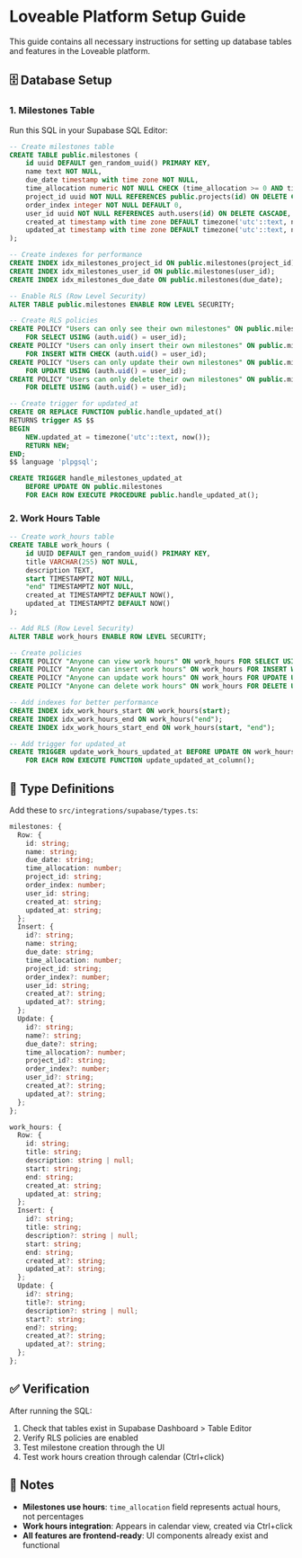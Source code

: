 # Loveable Platform Setup Guide

This guide contains all necessary instructions for setting up database tables and features in the Loveable platform.

## 🗄️ Database Setup

### 1. Milestones Table

Run this SQL in your Supabase SQL Editor:

```sql
-- Create milestones table
CREATE TABLE public.milestones (
    id uuid DEFAULT gen_random_uuid() PRIMARY KEY,
    name text NOT NULL,
    due_date timestamp with time zone NOT NULL,
    time_allocation numeric NOT NULL CHECK (time_allocation >= 0 AND time_allocation <= 10000), -- Hours, not percentage
    project_id uuid NOT NULL REFERENCES public.projects(id) ON DELETE CASCADE,
    order_index integer NOT NULL DEFAULT 0,
    user_id uuid NOT NULL REFERENCES auth.users(id) ON DELETE CASCADE,
    created_at timestamp with time zone DEFAULT timezone('utc'::text, now()) NOT NULL,
    updated_at timestamp with time zone DEFAULT timezone('utc'::text, now()) NOT NULL
);

-- Create indexes for performance
CREATE INDEX idx_milestones_project_id ON public.milestones(project_id);
CREATE INDEX idx_milestones_user_id ON public.milestones(user_id);
CREATE INDEX idx_milestones_due_date ON public.milestones(due_date);

-- Enable RLS (Row Level Security)
ALTER TABLE public.milestones ENABLE ROW LEVEL SECURITY;

-- Create RLS policies
CREATE POLICY "Users can only see their own milestones" ON public.milestones
    FOR SELECT USING (auth.uid() = user_id);
CREATE POLICY "Users can only insert their own milestones" ON public.milestones
    FOR INSERT WITH CHECK (auth.uid() = user_id);
CREATE POLICY "Users can only update their own milestones" ON public.milestones
    FOR UPDATE USING (auth.uid() = user_id);
CREATE POLICY "Users can only delete their own milestones" ON public.milestones
    FOR DELETE USING (auth.uid() = user_id);

-- Create trigger for updated_at
CREATE OR REPLACE FUNCTION public.handle_updated_at()
RETURNS trigger AS $$
BEGIN
    NEW.updated_at = timezone('utc'::text, now());
    RETURN NEW;
END;
$$ language 'plpgsql';

CREATE TRIGGER handle_milestones_updated_at 
    BEFORE UPDATE ON public.milestones 
    FOR EACH ROW EXECUTE PROCEDURE public.handle_updated_at();
```

### 2. Work Hours Table

```sql
-- Create work_hours table
CREATE TABLE work_hours (
    id UUID DEFAULT gen_random_uuid() PRIMARY KEY,
    title VARCHAR(255) NOT NULL,
    description TEXT,
    start TIMESTAMPTZ NOT NULL,
    "end" TIMESTAMPTZ NOT NULL,
    created_at TIMESTAMPTZ DEFAULT NOW(),
    updated_at TIMESTAMPTZ DEFAULT NOW()
);

-- Add RLS (Row Level Security)
ALTER TABLE work_hours ENABLE ROW LEVEL SECURITY;

-- Create policies
CREATE POLICY "Anyone can view work hours" ON work_hours FOR SELECT USING (true);
CREATE POLICY "Anyone can insert work hours" ON work_hours FOR INSERT WITH CHECK (true);
CREATE POLICY "Anyone can update work hours" ON work_hours FOR UPDATE USING (true);
CREATE POLICY "Anyone can delete work hours" ON work_hours FOR DELETE USING (true);

-- Add indexes for better performance
CREATE INDEX idx_work_hours_start ON work_hours(start);
CREATE INDEX idx_work_hours_end ON work_hours("end");
CREATE INDEX idx_work_hours_start_end ON work_hours(start, "end");

-- Add trigger for updated_at
CREATE TRIGGER update_work_hours_updated_at BEFORE UPDATE ON work_hours
    FOR EACH ROW EXECUTE FUNCTION update_updated_at_column();
```

## 🔧 Type Definitions

Add these to `src/integrations/supabase/types.ts`:

```typescript
milestones: {
  Row: {
    id: string;
    name: string;
    due_date: string;
    time_allocation: number;
    project_id: string;
    order_index: number;
    user_id: string;
    created_at: string;
    updated_at: string;
  };
  Insert: {
    id?: string;
    name: string;
    due_date: string;
    time_allocation: number;
    project_id: string;
    order_index?: number;
    user_id: string;
    created_at?: string;
    updated_at?: string;
  };
  Update: {
    id?: string;
    name?: string;
    due_date?: string;
    time_allocation?: number;
    project_id?: string;
    order_index?: number;
    user_id?: string;
    created_at?: string;
    updated_at?: string;
  };
};

work_hours: {
  Row: {
    id: string;
    title: string;
    description: string | null;
    start: string;
    end: string;
    created_at: string;
    updated_at: string;
  };
  Insert: {
    id?: string;
    title: string;
    description?: string | null;
    start: string;
    end: string;
    created_at?: string;
    updated_at?: string;
  };
  Update: {
    id?: string;
    title?: string;
    description?: string | null;
    start?: string;
    end?: string;
    created_at?: string;
    updated_at?: string;
  };
};
```

## ✅ Verification

After running the SQL:
1. Check that tables exist in Supabase Dashboard > Table Editor
2. Verify RLS policies are enabled
3. Test milestone creation through the UI
4. Test work hours creation through calendar (Ctrl+click)

## 📝 Notes

- **Milestones use hours**: `time_allocation` field represents actual hours, not percentages
- **Work hours integration**: Appears in calendar view, created via Ctrl+click
- **All features are frontend-ready**: UI components already exist and functional
